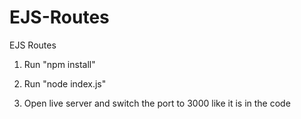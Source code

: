 # EJS-Routes
EJS Routes

1. Run "npm install"

2. Run "node index.js"

3. Open live server and switch the port to 3000 like it is in the code
